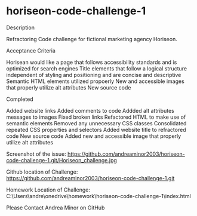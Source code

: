 # horiseon-code-challenge-1

Description

Refractoring Code challenge for fictional marketing agency Horiseon. 

Acceptance Criteria

Horisean would like a page that follows accessibility standards and is optimized for search engines
Title elements that follow a logical structure independent of styling and positioning
and are concise and descriptive
Semantic HTML elements utilized propoerly
New and accessible images that properly utilize alt attributes
New source code

 

Completed

Added website links
Added comments to code
Addded alt attributes messages to images
Fixed broken links
Refactored HTML to make use of semantic elements
Removed any unnecessary CSS classes
Consolidated repeated CSS properties and selectors 
Added website title to refractored code
New source code
Added new and accessible image that properly utilize alt attributes


Screenshot of the issue: https://github.com/andreaminor2003/horiseon-code-challenge-1.git/Horiseon_challenge.jpg

Github location of Challenge: https://github.com/andreaminor2003/horiseon-code-challenge-1.git

Homework Location of Challenge: C:\Users\andre\onedrive\homework\horiseon-code-challenge-1\index.html

Please Contact
Andrea Minor on GitHub
